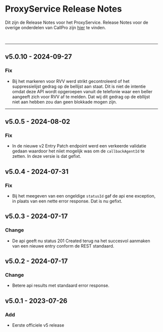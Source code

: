 # ProxyService Release Notes
Dit zijn de Release Notes voor het ProxyService. Release Notes voor de overige onderdelen van CallPro zijn [hier](/releases/v5/release-notes) te vinden.

<br/>

***
## v5.0.10 - 2024-09-27
### Fix
- Bij het markeren voor RVV werd strikt gecontroleerd of het suppressielijst gedrag op de bellijst aan staat. Dit is niet de intentie omdat deze API wordt opgeroepen vanuit de telefonie waar een beller aangeeft zich voor RVV af te melden. Dat wij dit gedrag op de ebllijst niet aan hebben zou dan geen blokkade mogen zijn.

*** 
## v5.0.5 - 2024-08-02
### Fix
- In de nieuwe v2 Entry Patch endpoint werd een verkeerde validatie gedaan waardoor het niiet mogelijk was om de `callbackAgentId` te zetten. In deze versie is dat gefixt.

## v5.0.4 - 2024-07-31
### Fix
- Bij het meegeven van een ongeldige `statusId` gaf de api ene exception, in plaats van een nette error response. Dat is nu gefixt.


## v5.0.3 - 2024-07-17
### Change
- De api geeft nu status 201 Created terug na het succesvol aanmaken van een nieuwe entry conform de REST standaard.

## v5.0.2 - 2024-07-17
### Change
- Betere api results met standaard error response.

## v5.0.1 - 2023-07-26
### Add
- Eerste officiele v5 release

